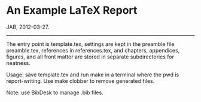 # An Example LaTeX Report

JAB, 2012-03-27.

---

The entry point is template.tex, settings are kept in the preamble file preamble.tex, references in references.tex, and chapters, appendices, figures, and all front matter are stored in separate subdirectories for neatness.

Usage: save template.tex and run make in a terminal where the pwd is report-writing. Use make clobber to remove generated files.

Note: use BibDesk to manage .bib files.